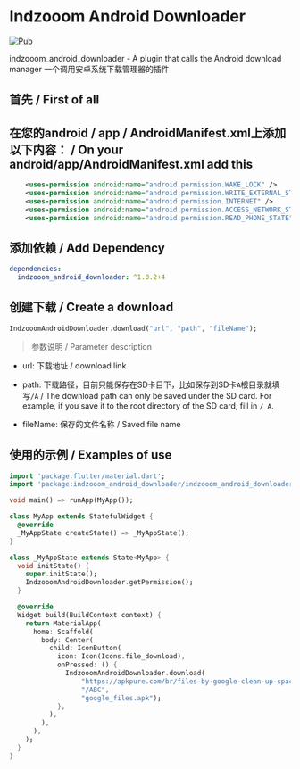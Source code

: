 # Indzooom Android Downloader

[![Pub](https://img.shields.io/pub/v/indzooom_android_downloader.svg?style=flat-square)](https://pub.dartlang.org/packages/indzooom_android_downloader)

indzooom_android_downloader - A plugin that calls the Android download manager 一个调用安卓系统下载管理器的插件

## 首先 / First of all

## 在您的android / app / AndroidManifest.xml上添加以下内容： / On your android/app/AndroidManifest.xml add this

```xml
    <uses-permission android:name="android.permission.WAKE_LOCK" />
    <uses-permission android:name="android.permission.WRITE_EXTERNAL_STORAGE" />
    <uses-permission android:name="android.permission.INTERNET" />
    <uses-permission android:name="android.permission.ACCESS_NETWORK_STATE" />
    <uses-permission android:name="android.permission.READ_PHONE_STATE" />
```

## 添加依赖 / Add Dependency

```yaml
dependencies:
  indzooom_android_downloader: ^1.0.2+4
```

## 创建下载 / Create a download

```dart
IndzooomAndroidDownloader.download("url", "path", "fileName");
```

> 参数说明 / Parameter description

- url: 下载地址 / download link

- path: 下载路径，目前只能保存在SD卡目下，比如保存到SD卡`A`根目录就填写`/A` / The download path can only be saved under the SD card. For example, if you save it to the root directory of the SD card, fill in `/ A`.

- fileName: 保存的文件名称 / Saved file name

## 使用的示例 / Examples of use

```dart
import 'package:flutter/material.dart';
import 'package:indzooom_android_downloader/indzooom_android_downloader.dart';

void main() => runApp(MyApp());

class MyApp extends StatefulWidget {
  @override
  _MyAppState createState() => _MyAppState();
}

class _MyAppState extends State<MyApp> {
  void initState() {
    super.initState();
    IndzooomAndroidDownloader.getPermission();
  }

  @override
  Widget build(BuildContext context) {
    return MaterialApp(
      home: Scaffold(
        body: Center(
          child: IconButton(
            icon: Icon(Icons.file_download),
            onPressed: () {
              IndzooomAndroidDownloader.download(
                  "https://apkpure.com/br/files-by-google-clean-up-space-on-your-phone/com.google.android.apps.nbu.files/download?from=details",
                  "/ABC",
                  "google_files.apk");
            },
          ),
        ),
      ),
    );
  }
}

```
